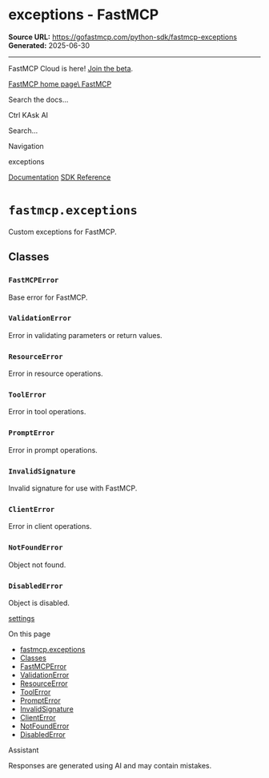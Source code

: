 # exceptions - FastMCP

**Source URL:** https://gofastmcp.com/python-sdk/fastmcp-exceptions
**Generated:** 2025-06-30

---

FastMCP Cloud is here! [Join the beta](https://fastmcp.link/x0Kyhy2).

[FastMCP home page\\
FastMCP](https://gofastmcp.com/)

Search the docs...

Ctrl KAsk AI

Search...

Navigation

exceptions

[Documentation](https://gofastmcp.com/getting-started/welcome) [SDK Reference](https://gofastmcp.com/python-sdk/fastmcp-exceptions)

# [​](https://gofastmcp.com/python-sdk/fastmcp-exceptions\#fastmcp-exceptions)  `fastmcp.exceptions`

Custom exceptions for FastMCP.

## [​](https://gofastmcp.com/python-sdk/fastmcp-exceptions\#classes)  Classes

### [​](https://gofastmcp.com/python-sdk/fastmcp-exceptions\#fastmcperror)  `FastMCPError`

Base error for FastMCP.

### [​](https://gofastmcp.com/python-sdk/fastmcp-exceptions\#validationerror)  `ValidationError`

Error in validating parameters or return values.

### [​](https://gofastmcp.com/python-sdk/fastmcp-exceptions\#resourceerror)  `ResourceError`

Error in resource operations.

### [​](https://gofastmcp.com/python-sdk/fastmcp-exceptions\#toolerror)  `ToolError`

Error in tool operations.

### [​](https://gofastmcp.com/python-sdk/fastmcp-exceptions\#prompterror)  `PromptError`

Error in prompt operations.

### [​](https://gofastmcp.com/python-sdk/fastmcp-exceptions\#invalidsignature)  `InvalidSignature`

Invalid signature for use with FastMCP.

### [​](https://gofastmcp.com/python-sdk/fastmcp-exceptions\#clienterror)  `ClientError`

Error in client operations.

### [​](https://gofastmcp.com/python-sdk/fastmcp-exceptions\#notfounderror)  `NotFoundError`

Object not found.

### [​](https://gofastmcp.com/python-sdk/fastmcp-exceptions\#disablederror)  `DisabledError`

Object is disabled.

[settings](https://gofastmcp.com/python-sdk/fastmcp-settings)

On this page

- [fastmcp.exceptions](https://gofastmcp.com/python-sdk/fastmcp-exceptions#fastmcp-exceptions)
- [Classes](https://gofastmcp.com/python-sdk/fastmcp-exceptions#classes)
- [FastMCPError](https://gofastmcp.com/python-sdk/fastmcp-exceptions#fastmcperror)
- [ValidationError](https://gofastmcp.com/python-sdk/fastmcp-exceptions#validationerror)
- [ResourceError](https://gofastmcp.com/python-sdk/fastmcp-exceptions#resourceerror)
- [ToolError](https://gofastmcp.com/python-sdk/fastmcp-exceptions#toolerror)
- [PromptError](https://gofastmcp.com/python-sdk/fastmcp-exceptions#prompterror)
- [InvalidSignature](https://gofastmcp.com/python-sdk/fastmcp-exceptions#invalidsignature)
- [ClientError](https://gofastmcp.com/python-sdk/fastmcp-exceptions#clienterror)
- [NotFoundError](https://gofastmcp.com/python-sdk/fastmcp-exceptions#notfounderror)
- [DisabledError](https://gofastmcp.com/python-sdk/fastmcp-exceptions#disablederror)

Assistant

Responses are generated using AI and may contain mistakes.